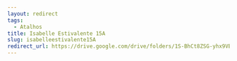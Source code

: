 ```yaml
---
layout: redirect
tags:
  - Atalhos
title: Isabelle Estivalente 15A
slug: isabelleestivalente15A
redirect_url: https://drive.google.com/drive/folders/1S-BhCt8ZSG-yhx9VBofC_-U1ZcRgm2jf?usp=drive_link
---
```

